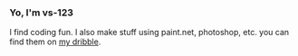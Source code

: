 <h3>
Yo, I'm vs-123
</h3>

I find coding fun. I also make stuff using paint.net, photoshop, etc. you can find them on [my dribble](https://dribbble.com/vahin).
